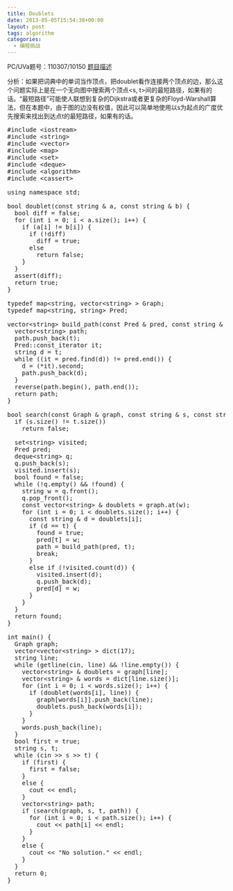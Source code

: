```yaml
---
title: Doublets
date: 2013-05-05T15:54:38+00:00
layout: post
tags: algorithm
categories:
  - 编程挑战
---
```

PC/UVa题号：110307/10150 <a href="http://uva.onlinejudge.org/index.php?option=com_onlinejudge&Itemid=8&page=show_problem&problem=1091" target="_blank">题目描述</a>

分析：如果把词典中的单词当作顶点，把doublet看作连接两个顶点的边，那么这个问题实际上是在一个无向图中搜索两个顶点<s, t>间的最短路径，如果有的话。“最短路径”可能使人联想到复杂的Dijkstra或者更复杂的Floyd-Warshall算法，但在本题中，由于图的边没有权值，因此可以简单地使用以s为起点的广度优先搜索来找出到达点t的最短路径，如果有的话。<!--more-->

<pre class="brush: cpp; title: ; notranslate" title="">#include &lt;iostream&gt;
#include &lt;string&gt;
#include &lt;vector&gt;
#include &lt;map&gt;
#include &lt;set&gt;
#include &lt;deque&gt;
#include &lt;algorithm&gt;
#include &lt;cassert&gt;

using namespace std;

bool doublet(const string & a, const string & b) {
  bool diff = false;
  for (int i = 0; i &lt; a.size(); i++) {
    if (a[i] != b[i]) {
      if (!diff)
        diff = true;
      else
        return false;
    }
  }
  assert(diff);
  return true;
}

typedef map&lt;string, vector&lt;string&gt; &gt; Graph;
typedef map&lt;string, string&gt; Pred;

vector&lt;string&gt; build_path(const Pred & pred, const string & t) {
  vector&lt;string&gt; path;
  path.push_back(t);
  Pred::const_iterator it;
  string d = t;
  while ((it = pred.find(d)) != pred.end()) {
    d = (*it).second;
    path.push_back(d);
  }
  reverse(path.begin(), path.end());
  return path;
}

bool search(const Graph & graph, const string & s, const string & t, vector&lt;string&gt; & path) {
  if (s.size() != t.size())
    return false;

  set&lt;string&gt; visited;
  Pred pred;
  deque&lt;string&gt; q;
  q.push_back(s);
  visited.insert(s);
  bool found = false;
  while (!q.empty() && !found) {
    string w = q.front();
    q.pop_front();
    const vector&lt;string&gt; & doublets = graph.at(w);
    for (int i = 0; i &lt; doublets.size(); i++) {
      const string & d = doublets[i];
      if (d == t) {
        found = true;
        pred[t] = w;
        path = build_path(pred, t);
        break;
      }
      else if (!visited.count(d)) {
        visited.insert(d);
        q.push_back(d);
        pred[d] = w;
      }
    }
  }
  return found;
}

int main() {
  Graph graph;
  vector&lt;vector&lt;string&gt; &gt; dict(17);
  string line;
  while (getline(cin, line) && !line.empty()) {
    vector&lt;string&gt; & doublets = graph[line];
    vector&lt;string&gt; & words = dict[line.size()];
    for (int i = 0; i &lt; words.size(); i++) {
      if (doublet(words[i], line)) {
        graph[words[i]].push_back(line);
        doublets.push_back(words[i]);
      }
    }
    words.push_back(line);
  }
  bool first = true;
  string s, t;
  while (cin &gt;&gt; s &gt;&gt; t) {
    if (first) {
      first = false;
    }
    else {
      cout &lt;&lt; endl;
    }
    vector&lt;string&gt; path;
    if (search(graph, s, t, path)) {
      for (int i = 0; i &lt; path.size(); i++) {
        cout &lt;&lt; path[i] &lt;&lt; endl;
      }
    }
    else {
      cout &lt;&lt; "No solution." &lt;&lt; endl;
    }
  }
  return 0;
}
</pre>

<div class="addtoany_share_save_container addtoany_content_bottom">
  <div class="a2a_kit a2a_kit_size_32 addtoany_list a2a_target" id="wpa2a_12">
    <a class="a2a_button_facebook" href="http://www.addtoany.com/add_to/facebook?linkurl=http%3A%2F%2Fkuangtong.me%2F2013%2F05%2F05%2Fdoublets%2F&linkname=Doublets" title="Facebook" rel="nofollow" target="_blank"></a><a class="a2a_button_twitter" href="http://www.addtoany.com/add_to/twitter?linkurl=http%3A%2F%2Fkuangtong.me%2F2013%2F05%2F05%2Fdoublets%2F&linkname=Doublets" title="Twitter" rel="nofollow" target="_blank"></a><a class="a2a_button_google_plus" href="http://www.addtoany.com/add_to/google_plus?linkurl=http%3A%2F%2Fkuangtong.me%2F2013%2F05%2F05%2Fdoublets%2F&linkname=Doublets" title="Google+" rel="nofollow" target="_blank"></a><a class="a2a_button_sina_weibo" href="http://www.addtoany.com/add_to/sina_weibo?linkurl=http%3A%2F%2Fkuangtong.me%2F2013%2F05%2F05%2Fdoublets%2F&linkname=Doublets" title="Sina Weibo" rel="nofollow" target="_blank"></a><a class="a2a_dd addtoany_share_save" href="https://www.addtoany.com/share_save"></a>
  </div>
</div>